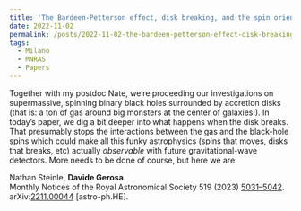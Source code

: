 ```yaml
---
title: 'The Bardeen-Petterson effect, disk breaking, and the spin orientations of supermassive black-hole binaries'
date: 2022-11-02
permalink: /posts/2022-11-02-the-bardeen-petterson-effect-disk-breaking-and-the-spin-orientations-of-supermassive-black-hole-binaries
tags:
  - Milano
  - MNRAS
  - Papers
---
```


Together with my postdoc Nate, we’re proceeding our investigations on supermassive, spinning binary black holes surrounded by accretion disks (that is: a ton of gas around big monsters at the center of galaxies!). In today’s paper, we dig a bit deeper into what happens when the disk breaks. That presumably stops the interactions between the gas and the black-hole spins which could make all this funky astrophysics (spins that moves, disks that breaks, etc) actually _observable_ with future gravitational-wave detectors. More needs to be done of course, but here we are.

Nathan Steinle, **Davide Gerosa**.  
Monthly Notices of the Royal Astronomical Society 519 (2023) [5031–5042](<https://doi.org/10.1093/mnras/stac3821>).  
arXiv:[](<https://arxiv.org/abs/2204.00026>)[](<https://arxiv.org/abs/2204.03423>)[2211.00044](<https://arxiv.org/abs/2211.00044>) [astro-ph.HE].

